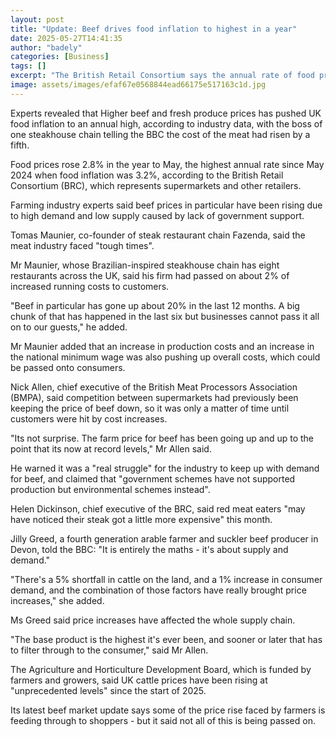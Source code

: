 ```yaml
---
layout: post
title: "Update: Beef drives food inflation to highest in a year"
date: 2025-05-27T14:41:35
author: "badely"
categories: [Business]
tags: []
excerpt: "The British Retail Consortium says the annual rate of food price rises hit 2.8% in May."
image: assets/images/efaf67e0568844ead66175e517163c1d.jpg
---
```


Experts revealed that Higher beef and fresh produce prices has pushed UK food inflation to an annual high, according to industry data, with the boss of one steakhouse chain telling the BBC the cost of the meat had risen by a fifth.

Food prices rose 2.8% in the year to May, the highest annual rate since May 2024 when food inflation was 3.2%, according to the British Retail Consortium (BRC), which represents supermarkets and other retailers.

Farming industry experts said beef prices in particular have been rising due to high demand and low supply caused by lack of government support.

Tomas Maunier, co-founder of steak restaurant chain Fazenda, said the meat industry faced "tough times".

Mr Maunier, whose Brazilian-inspired steakhouse chain has eight restaurants across the UK, said his firm had passed on about 2% of increased running costs to customers.

"Beef in particular has gone up about 20% in the last 12 months. A big chunk of that has happened in the last six but businesses cannot pass it all on to our guests," he added.

Mr Maunier added that an increase in production costs and an increase in the national minimum wage was also pushing up overall costs, which could be passed onto consumers.

Nick Allen, chief executive of the British Meat Processors Association (BMPA), said competition between supermarkets had previously been keeping the price of beef down, so it was only a matter of time until customers were hit by cost increases.

"Its not surprise. The farm price for beef has been going up and up to the point that its now at record levels," Mr Allen said.

He warned it was a "real struggle" for the industry to keep up with demand for beef, and claimed that "government schemes have not supported production but environmental schemes instead".

Helen Dickinson, chief executive of the BRC, said red meat eaters "may have noticed their steak got a little more expensive" this month.

Jilly Greed, a fourth generation arable farmer and suckler beef producer in Devon, told the BBC: "It is entirely the maths - it's about supply and demand." 

"There's a 5% shortfall in cattle on the land, and a 1% increase in consumer demand, and the combination of those factors have really brought price increases," she added.

Ms Greed said price increases have affected the whole supply chain.

"The base product is the highest it's ever been, and sooner or later that has to filter through to the consumer," said Mr Allen.

The Agriculture and Horticulture Development Board, which is funded by farmers and growers, said UK cattle prices have been rising at "unprecedented levels" since the start of 2025.

Its latest beef market update says some of the price rise faced by farmers is feeding through to shoppers - but it said not all of this is being passed on.

